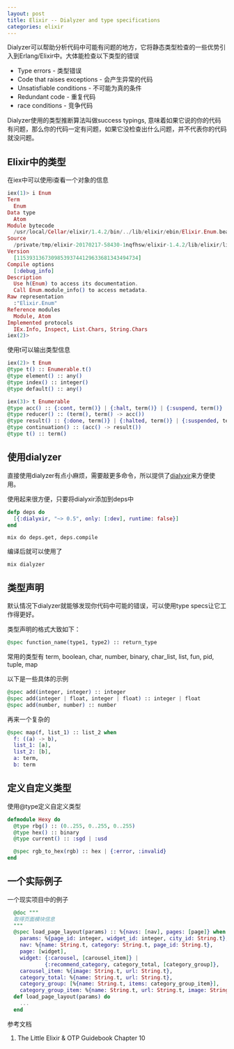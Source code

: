 ```yaml
---
layout: post
title: Elixir -- Dialyzer and type specifications
categories: elixir
---
```


Dialyzer可以帮助分析代码中可能有问题的地方，它将静态类型检查的一些优势引入到Erlang/Elixir中。大体能检查以下类型的错误

- Type errors - 类型错误
- Code that raises exceptions - 会产生异常的代码
- Unsatisfiable conditions - 不可能为真的条件
- Redundant code - 重复代码
- race conditions - 竞争代码

Dialyzer使用的类型推断算法叫做success typings, 意味着如果它说的你的代码有问题，那么你的代码一定有问题，如果它没检查出什么问题，并不代表你的代码就没问题。


## Elixir中的类型

在iex中可以使用i查看一个对象的信息

``` elixir
iex(1)> i Enum
Term
  Enum
Data type
  Atom
Module bytecode
  /usr/local/Cellar/elixir/1.4.2/bin/../lib/elixir/ebin/Elixir.Enum.beam
Source
  /private/tmp/elixir-20170217-58430-1nqfhsw/elixir-1.4.2/lib/elixir/lib/enum.ex
Version
  [115393136730985393744129633681343494734]
Compile options
  [:debug_info]
Description
  Use h(Enum) to access its documentation.
  Call Enum.module_info() to access metadata.
Raw representation
  :"Elixir.Enum"
Reference modules
  Module, Atom
Implemented protocols
  IEx.Info, Inspect, List.Chars, String.Chars
iex(2)>
```

使用t可以输出类型信息

```elixir
iex(2)> t Enum
@type t() :: Enumerable.t()
@type element() :: any()
@type index() :: integer()
@type default() :: any()

iex(3)> t Enumerable
@type acc() :: {:cont, term()} | {:halt, term()} | {:suspend, term()}
@type reducer() :: (term(), term() -> acc())
@type result() :: {:done, term()} | {:halted, term()} | {:suspended, term(), continuation()}
@type continuation() :: (acc() -> result())
@type t() :: term()
```

## 使用dialyzer

直接使用dialyzer有点小麻烦，需要敲更多命令，所以提供了[dialyxir](https://github.com/jeremyjh/dialyxir)来方便使用。

使用起来很方便，只要将dialyxir添加到deps中

```elixir
defp deps do
  [{:dialyxir, "~> 0.5", only: [:dev], runtime: false}]
end
```

```shell
mix do deps.get, deps.compile
```

编译后就可以使用了

```shell
mix dialyzer
```

## 类型声明

默认情况下dialyzer就能够发现你代码中可能的错误，可以使用type specs让它工作得更好。

类型声明的格式大致如下：

```elixir
@spec function_name(type1, type2) :: return_type
```

常用的类型有 term, boolean, char, number, binary, char_list, list, fun, pid, tuple, map

以下是一些具体的示例

```elixir
@spec add(integer, integer) :: integer
@spec add(integer | float, integer | float) :: integer | float
@spec add(number, number) :: number
```

再来一个复杂的

```elixir
@spec map(f, list_1) :: list_2 when
  f: ((a) -> b),
  list_1: [a],
  list_2: [b],
  a: term,
  b: term
```

## 定义自定义类型

使用@type定义自定义类型

```elixir
defmodule Hexy do
  @type rbg() :: (0..255, 0..255, 0..255)
  @type hex() :: binary
  @type current() :: :sgd | :usd

  @spec rgb_to_hex(rgb) :: hex | {:error, :invalid}
end
```

## 一个实际例子

一个现实项目中的例子

```elixir
  @doc """
  取得页面模块信息
  """
  @spec load_page_layout(params) :: %{navs: [nav], pages: [page]} when
    params: %{page_id: integer, widget_id: integer, city_id: String.t},
    nav: %{name: String.t, category: String.t, page_id: String.t},
    page: [widget],
    widget: {:carousel, [carousel_item]} |
            {:recommend_category, category_total, [category_group]},
    carousel_item: %{image: String.t, url: String.t},
    category_total: %{name: String.t, url: String.t},
    category_group: [%{name: String.t, items: category_group_item}],
    category_group_item: %{name: String.t, url: String.t, image: String.t}
  def load_page_layout(params) do
    ...
  end
```


参考文档

1. The Little Elixir & OTP Guidebook Chapter 10

